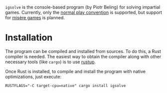 `igsolve` is the console-based program (by Piotr Beling) for solving impartial games.
Currently, only the [normal play convention](https://en.wikipedia.org/wiki/Normal_play_convention) is supported, but support for [misère games](https://en.wikipedia.org/wiki/Mis%C3%A8re#Mis%C3%A8re_game) is planned.

# Installation

The program can be compiled and installed from sources. To do this, a Rust compiler is needed.
The easiest way to obtain the compiler along with other necessary tools (like `cargo`) is
to use [rustup](https://www.rust-lang.org/tools/install).

Once Rust is installed, to compile and install the program with native optimizations, just execute:

```RUSTFLAGS="-C target-cpu=native" cargo install igsolve```